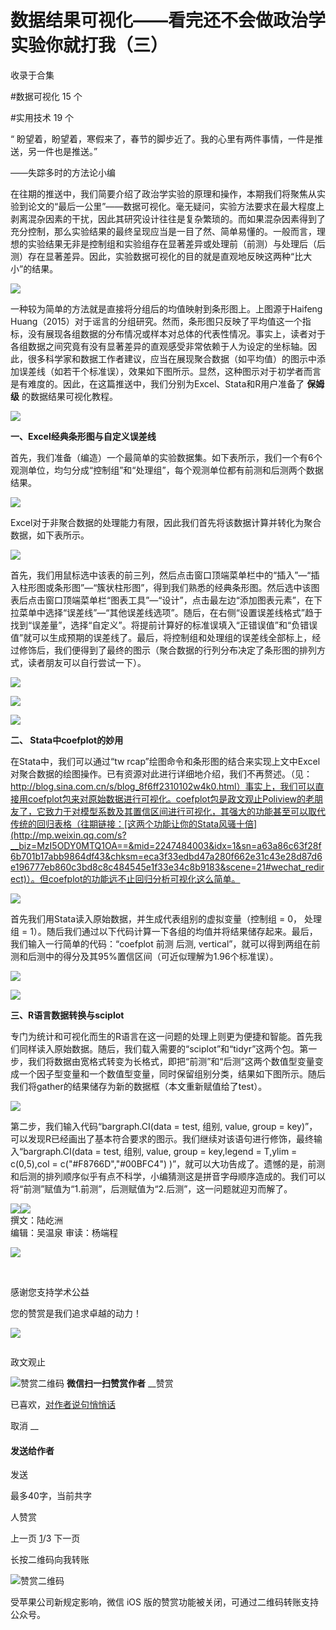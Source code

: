 # 数据结果可视化——看完还不会做政治学实验你就打我（三）


收录于合集

#数据可视化 15 个

#实用技术 19 个

  

“ 盼望着，盼望着，寒假来了，春节的脚步近了。我的心里有两件事情，一件是推送，另一件也是推送。”

——失踪多时的方法论小编

  

  

在往期的推送中，我们简要介绍了政治学实验的原理和操作，本期我们将聚焦从实验到论文的“最后一公里”——数据可视化。毫无疑问，实验方法要求在最大程度上剥离混杂因素的干扰，因此其研究设计往往是复杂繁琐的。而如果混杂因素得到了充分控制，那么实验结果的最终呈现应当是一目了然、简单易懂的。一般而言，理想的实验结果无非是控制组和实验组存在显著差异或处理前（前测）与处理后（后测）存在显著差异。因此，实验数据可视化的目的就是直观地反映这两种“比大小”的结果。

  

![](/images/468/2.png)

  

一种较为简单的方法就是直接将分组后的均值映射到条形图上。上图源于Haifeng
Huang（2015）对于谣言的分组研究。然而，条形图只反映了平均值这一个指标，没有展现各组数据的分布情况或样本对总体的代表性情况。事实上，读者对于各组数据之间究竟有没有显著差异的直观感受非常依赖于人为设定的坐标轴。因此，很多科学家和数据工作者建议，应当在展现聚合数据（如平均值）的图示中添加误差线（如若干个标准误），效果如下图所示。显然，这种图示对于初学者而言是有难度的。因此，在这篇推送中，我们分别为Excel、Stata和R用户准备了
**保姆级** 的数据结果可视化教程。

  

![](/images/468/3.png)

  

 **一、Excel经典条形图与自定义误差线**

  

首先，我们准备（编造）一个最简单的实验数据集。如下表所示，我们一个有6个观测单位，均匀分成“控制组”和“处理组”，每个观测单位都有前测和后测两个数据结果。

  

![](/images/468/4.png)

  

Excel对于非聚合数据的处理能力有限，因此我们首先将该数据计算并转化为聚合数据，如下表所示。

  

![](/images/468/5.png)

  

首先，我们用鼠标选中该表的前三列，然后点击窗口顶端菜单栏中的“插入”—“插入柱形图或条形图”—“簇状柱形图”，得到我们熟悉的经典条形图。然后选中该图表后点击窗口顶端菜单栏“图表工具”—“设计”，点击最左边“添加图表元素”，在下拉菜单中选择“误差线”—“其他误差线选项”。随后，在右侧“设置误差线格式”趋于找到“误差量”，选择“自定义”。将提前计算好的标准误填入“正错误值”和“负错误值”就可以生成预期的误差线了。最后，将控制组和处理组的误差线全部标上，经过修饰后，我们便得到了最终的图示（聚合数据的行列分布决定了条形图的排列方式，读者朋友可以自行尝试一下）。

  

![](/images/468/6.jpeg)

  

![](/images/468/7.jpeg)

  

![](/images/468/8.jpeg)

  

 **二、 Stata中coefplot的妙用**

  

在Stata中，我们可以通过“tw
rcap”绘图命令和条形图的结合来实现上文中Excel对聚合数据的绘图操作。已有资源对此进行详细地介绍，我们不再赘述。（见：http://blog.sina.com.cn/s/blog_8f6ff2310102w4k0.html）事实上，我们可以直接用coefplot包来对原始数据进行可视化。coefplot包是政文观止Poliview的老朋友了，它致力于对模型系数及其置信区间进行可视化，其强大的功能甚至可以取代传统的回归表格（往期链接：[这两个功能让你的Stata风骚十倍](http://mp.weixin.qq.com/s?__biz=MzI5ODY0MTQ1OA==&mid=2247484003&idx=1&sn=a63a86c63f28f6b701b17abb9864df43&chksm=eca3f33edbd47a280f662e31c43e28d87d6e196777eb860c3bd8c8c484545e1f33e34c8b9183&scene=21#wechat_redirect)）。但coefplot的功能远不止回归分析可视化这么简单。

  

![](/images/468/9.jpeg)

  

首先我们用Stata读入原始数据，并生成代表组别的虚拟变量（控制组 = 0， 处理组 =
1）。随后我们通过以下代码计算一下各组的均值并将结果储存起来。最后，我们输入一行简单的代码：“coefplot 前测 后测,
vertical”，就可以得到两组在前测和后测中的得分及其95%置信区间（可近似理解为1.96个标准误）。

  

![](/images/468/10.png)

  

![](/images/468/11.png)

  

 **三、R语言数据转换与sciplot**

  

专门为统计和可视化而生的R语言在这一问题的处理上则更为便捷和智能。首先我们同样读入原始数据。随后，我们载入需要的“sciplot”和“tidyr”这两个包。第一步，我们将数据由宽格式转变为长格式，即把“前测”和“后测”这两个数值型变量变成一个因子型变量和一个数值型变量，同时保留组别分类，结果如下图所示。随后我们将gather的结果储存为新的数据框（本文重新赋值给了test）。

  

![](/images/468/12.jpeg)

  

第二步，我们输入代码“bargraph.CI(data = test, 组别, value, group =
key)”，可以发现R已经画出了基本符合要求的图示。我们继续对该语句进行修饰，最终输入“bargraph.CI(data = test, 组别,
value, group = key,legend = T,ylim = c(0,5),col = c("#F8766D","#00BFC4")
)”，就可以大功告成了。遗憾的是，前测和后测的排列顺序似乎有点不科学，小编猜测这是拼音字母顺序造成的。我们可以将“前测”赋值为“1.前测”，后测赋值为“2.后测”，这一问题就迎刃而解了。

![](/images/468/13.jpeg)![](/images/468/14.jpeg)  
撰文：陆屹洲  
编辑：吴温泉 审读：杨端程

![](/images/468/15.gif)

‍‍‍‍‍‍‍‍‍‍‍

感谢您支持学术公益

您的赞赏是我们追求卓越的动力！‍‍‍‍‍‍‍‍‍‍‍

  

![](/images/468/16.jpeg)

  

![]()

政文观止

![赞赏二维码]() **微信扫一扫赞赏作者** __赞赏

已喜欢，[对作者说句悄悄话](javascript:;)

取消 __

#### 发送给作者

发送

最多40字，当前共字

[](javascript:;) 人赞赏

上一页 [1](javascript:;)/3 下一页

长按二维码向我转账

![赞赏二维码]()

受苹果公司新规定影响，微信 iOS 版的赞赏功能被关闭，可通过二维码转账支持公众号。

